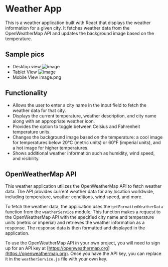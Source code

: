 # Weather App

This is a weather application built with React that displays the weather information for a given city. It fetches weather data from the OpenWeatherMap API and updates the background image based on the temperature.

## Sample pics
- Desktop view
![image](https://github.com/Babjidurga/weatherapp/assets/113676689/9efe9079-2d0c-4953-872d-63fbbe339d89)
- Tablet View
![image](https://github.com/Babjidurga/weatherapp/assets/113676689/a31c340d-9c9f-4e36-b380-bdd6bb2f36ae)
- Mobile View
image.png

## Functionality

- Allows the user to enter a city name in the input field to fetch the weather data for that city.
- Displays the current temperature, weather description, and city name along with an appropriate weather icon.
- Provides the option to toggle between Celsius and Fahrenheit temperature units.
- Changes the background image based on the temperature: a cool image for temperatures below 20°C (metric units) or 60°F (imperial units), and a hot image for higher temperatures.
- Shows additional weather information such as humidity, wind speed, and visibility.

## OpenWeatherMap API

This weather application utilizes the OpenWeatherMap API to fetch weather data. The API provides current weather data for any location worldwide, including temperature, weather conditions, wind speed, and more.

To fetch the weather data, the application uses the `getFormattedWeatherData` function from the `weatherService` module. This function makes a request to the OpenWeatherMap API with the specified city name and temperature units (metric or imperial) and retrieves the weather information as a response. The response data is then formatted and displayed in the application.

To use the OpenWeatherMap API in your own project, you will need to sign up for an API key at [https://openweathermap.org](https://openweathermap.org). Once you have the API key, you can replace it in the `weatherService.js` file with your own key.

